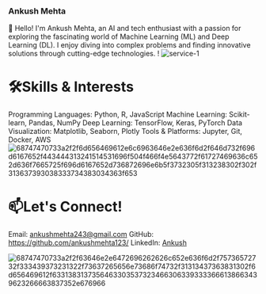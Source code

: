 ### Ankush Mehta
👋 Hello! I'm Ankush Mehta, an AI and tech enthusiast with a passion for exploring the fascinating world of Machine Learning (ML) and Deep Learning (DL). I enjoy diving into complex problems and finding innovative solutions through cutting-edge technologies.
!
![service-1](https://github.com/user-attachments/assets/abd9af1a-084c-47db-b146-cf98791ff058)

# 🛠️Skills & Interests
Programming Languages: Python, R, JavaScript
Machine Learning: Scikit-learn, Pandas, NumPy
Deep Learning: TensorFlow, Keras, PyTorch
Data Visualization: Matplotlib, Seaborn, Plotly
Tools & Platforms: Jupyter, Git, Docker, AWS
![68747470733a2f2f6d656469612e6c6963646e2e636f6d2f646d732f696d6167652f443444313241514531696f504f466f4e5643772f61727469636c652d636f7665725f696d6167652d736872696e6b5f3732305f313238302f302f313637393038333734383034363f653](https://github.com/user-attachments/assets/53b11ec2-0909-4b85-9ab2-905cd4293c37)


# 📫Let's Connect!
Email: ankushmehta243@gmail.com
GitHub: https://github.com/ankushmehta123/
LinkedIn: [Ankush](https://www.linkedin.com/in/i-ankush-mehta/)

![68747470733a2f2f63646e2e6472696262626c652e636f6d2f75736572732f333439373231322f73637265656e73686f74732f31313437363831302f6d656469612f63313831373564633035373234663063393333666138663439623266663837352e676966](https://github.com/user-attachments/assets/c0d4c319-2e6b-4a9a-a5a8-f6ac71b20a32)


